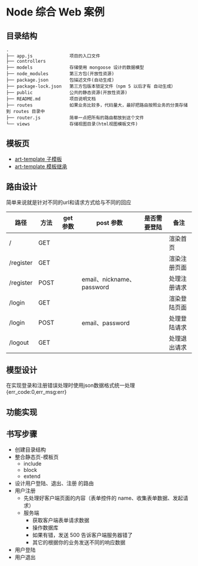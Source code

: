 # Node 综合 Web 案例

## 目录结构

```
.
├── app.js				项目的入口文件
├── controllers
├── models				存储使用 mongoose 设计的数据模型
├── node_modules 		第三方包(开放性资源)
├── package.json 		包描述文件(自动生成)
├── package-lock.json 	第三方包版本锁定文件（npm 5 以后才有 自动生成）
├── public 				公共的静态资源(开放性资源)
├── README.md 			项目说明文档
├── routes				如果业务比较多，代码量大，最好把路由按照业务的分类存储到 routes 目录中
├── router.js			简单一点把所有的路由都放到这个文件
└── views 				存储视图目录(html视图模板文件)
```

## 模板页

- [art-template 子模板](https://aui.github.io/art-template/zh-cn/docs/syntax.html#子模板)
- [art-template 模板继承](https://aui.github.io/art-template/zh-cn/docs/syntax.html#模板继承)

## 路由设计

简单来说就是针对不同的url和请求方式给与不同的回应

| 路径        | 方法   | get 参数 | post 参数                 | 是否需要登陆 | 备注     |
| --------- | ---- | ------ | ----------------------- | ------ | ------ |
| /         | GET  |        |                         |        | 渲染首页   |
| /register | GET  |        |                         |        | 渲染注册页面 |
| /register | POST |        | email、nickname、password |        | 处理注册请求 |
| /login    | GET  |        |                         |        | 渲染登陆页面 |
| /login    | POST |        | email、password          |        | 处理登陆请求 |
| /logout   | GET  |        |                         |        | 处理退出请求 |



## 模型设计

在实现登录和注册错误处理时使用json数据格式统一处理{err_code:0,err_msg:err}

## 功能实现

## 书写步骤

- 创建目录结构
- 整合静态页-模板页
  - include
  - block
  - extend
- 设计用户登陆、退出、注册 的路由
- 用户注册
  - 先处理好客户端页面的内容（表单控件的 name、收集表单数据、发起请求）
  - 服务端
    - 获取客户端表单请求数据
    - 操作数据库
    - 如果有错，发送 500 告诉客户端服务器错了
    - 其它的根据你的业务发送不同的响应数据
- 用户登陆
- 用户退出